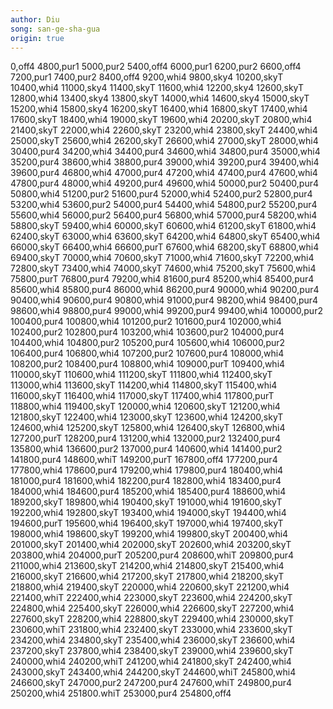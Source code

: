 ```yaml
---
author: Diu
song: san-ge-sha-gua
origin: true
---
```

0,off4
4800,pur1
5000,pur2
5400,off4
6000,pur1
6200,pur2
6600,off4
7200,pur1
7400,pur2
8400,off4
9200,whi4
9800,sky4
10200,skyT
10400,whi4
11000,sky4
11400,skyT
11600,whi4
12200,sky4
12600,skyT
12800,whi4
13400,sky4
13800,skyT
14000,whi4
14600,sky4
15000,skyT
15200,whi4
15800,sky4
16200,skyT
16400,whi4
16800,skyT
17400,whi4
17600,skyT
18400,whi4
19000,skyT
19600,whi4
20200,skyT
20800,whi4
21400,skyT
22000,whi4
22600,skyT
23200,whi4
23800,skyT
24400,whi4
25000,skyT
25600,whi4
26200,skyT
26600,whi4
27000,skyT
28000,whi4
30400,pur4
34200,whi4
34400,pur4
34600,whi4
34800,pur4
35000,whi4
35200,pur4
38600,whi4
38800,pur4
39000,whi4
39200,pur4
39400,whi4
39600,pur4
46800,whi4
47000,pur4
47200,whi4
47400,pur4
47600,whi4
47800,pur4
48000,whi4
49200,pur4
49600,whi4
50000,pur2
50400,pur4
50800,whi4
51200,pur2
51600,pur4
52000,whi4
52400,pur2
52800,pur4
53200,whi4
53600,pur2
54000,pur4
54400,whi4
54800,pur2
55200,pur4
55600,whi4
56000,pur2
56400,pur4
56800,whi4
57000,pur4
58200,whi4
58800,skyT
59400,whi4
60000,skyT
60600,whi4
61200,skyT
61800,whi4
62400,skyT
63000,whi4
63600,skyT
64200,whi4
64800,skyT
65400,whi4
66000,skyT
66400,whi4
66600,purT
67600,whi4
68200,skyT
68800,whi4
69400,skyT
70000,whi4
70600,skyT
71000,whi4
71600,skyT
72200,whi4
72800,skyT
73400,whi4
74000,skyT
74600,whi4
75200,skyT
75600,whi4
75800,purT
76800,pur4
79200,whi4
81600,pur4
85200,whi4
85400,pur4
85600,whi4
85800,pur4
86000,whi4
86200,pur4
90000,whi4
90200,pur4
90400,whi4
90600,pur4
90800,whi4
91000,pur4
98200,whi4
98400,pur4
98600,whi4
98800,pur4
99000,whi4
99200,pur4
99400,whi4
100000,pur2
100400,pur4
100800,whi4
101200,pur2
101600,pur4
102000,whi4
102400,pur2
102800,pur4
103200,whi4
103600,pur2
104000,pur4
104400,whi4
104800,pur2
105200,pur4
105600,whi4
106000,pur2
106400,pur4
106800,whi4
107200,pur2
107600,pur4
108000,whi4
108200,pur2
108400,pur4
108800,whi4
109000,purT
109400,whi4
110000,skyT
110600,whi4
111200,skyT
111800,whi4
112400,skyT
113000,whi4
113600,skyT
114200,whi4
114800,skyT
115400,whi4
116000,skyT
116400,whi4
117000,skyT
117400,whi4
117800,purT
118800,whi4
119400,skyT
120000,whi4
120600,skyT
121200,whi4
121800,skyT
122400,whi4
123000,skyT
123600,whi4
124200,skyT
124600,whi4
125200,skyT
125800,whi4
126400,skyT
126800,whi4
127200,purT
128200,pur4
131200,whi4
132000,pur2
132400,pur4
135800,whi4
136600,pur2
137000,pur4
140600,whi4
141400,pur2
141800,pur4
148600,whiT
149200,purT
167800,off4
177200,pur4
177800,whi4
178600,pur4
179200,whi4
179800,pur4
180400,whi4
181000,pur4
181600,whi4
182200,pur4
182800,whi4
183400,pur4
184000,whi4
184600,pur4
185200,whi4
185400,pur4
188600,whi4
189200,skyT
189800,whi4
190400,skyT
191000,whi4
191600,skyT
192200,whi4
192800,skyT
193400,whi4
194000,skyT
194400,whi4
194600,purT
195600,whi4
196400,skyT
197000,whi4
197400,skyT
198000,whi4
198600,skyT
199200,whi4
199800,skyT
200400,whi4
201000,skyT
201400,whi4
202000,skyT
202600,whi4
203200,skyT
203800,whi4
204000,purT
205200,pur4
208600,whiT
209800,pur4
211000,whi4
213600,skyT
214200,whi4
214800,skyT
215400,whi4
216000,skyT
216600,whi4
217200,skyT
217800,whi4
218200,skyT
218800,whi4
219400,skyT
220000,whi4
220600,skyT
221200,whi4
221400,whiT
222400,whi4
223000,skyT
223600,whi4
224200,skyT
224800,whi4
225400,skyT
226000,whi4
226600,skyT
227200,whi4
227600,skyT
228200,whi4
228800,skyT
229400,whi4
230000,skyT
230600,whiT
231800,whi4
232400,skyT
233000,whi4
233600,skyT
234200,whi4
234800,skyT
235400,whi4
236000,skyT
236600,whi4
237200,skyT
237800,whi4
238400,skyT
239000,whi4
239600,skyT
240000,whi4
240200,whiT
241200,whi4
241800,skyT
242400,whi4
243000,skyT
243400,whi4
244200,skyT
244600,whiT
245800,whi4
246600,skyT
247000,pur2
247200,pur4
247600,whiT
249800,pur4
250200,whi4
251800.whiT
253000,pur4
254800,off4
